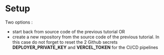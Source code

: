 # Setup

Two options :

- start back from source code of the previous tutorial
  OR
- create a new repository from the source code of the previous tutorial. In this case do not forget to reset the 2 Github secrets **DEPLOYER_PRIVATE_KEY** and **VERCEL_TOKEN** for the CI/CD pipelines
